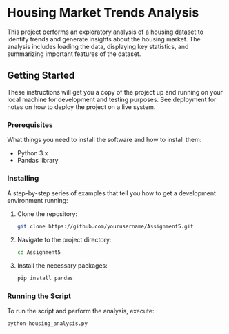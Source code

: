 # Housing Market Trends Analysis

This project performs an exploratory analysis of a housing dataset to identify trends and generate insights about the housing market. The analysis includes loading the data, displaying key statistics, and summarizing important features of the dataset.

## Getting Started

These instructions will get you a copy of the project up and running on your local machine for development and testing purposes. See deployment for notes on how to deploy the project on a live system.

### Prerequisites

What things you need to install the software and how to install them:

- Python 3.x
- Pandas library

### Installing

A step-by-step series of examples that tell you how to get a development environment running:

1. Clone the repository:
    ```sh
    git clone https://github.com/yourusername/Assignment5.git
    ```

2. Navigate to the project directory:
    ```sh
    cd Assignment5
    ```

3. Install the necessary packages:
    ```sh
    pip install pandas
    ```

### Running the Script

To run the script and perform the analysis, execute:
```sh
python housing_analysis.py
